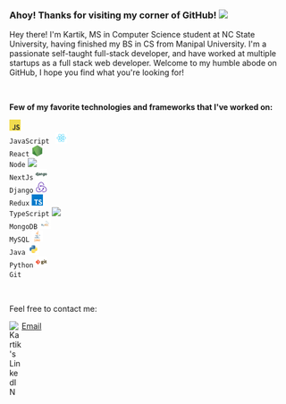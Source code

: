 ### Ahoy! Thanks for visiting my corner of GitHub! <img src="https://media.giphy.com/media/hvRJCLFzcasrR4ia7z/giphy.gif" width="25px">

Hey there! I'm Kartik, MS in Computer Science student at NC State University, having finished my BS in CS from Manipal University. I'm a passionate self-taught full-stack developer, and have worked at multiple startups as a full stack web developer. Welcome to my humble abode on GitHub, I hope you find what you're looking for! 

<br />

**Few of my favorite technologies and frameworks that I've worked on:**  

<code><img height="20" src="https://raw.githubusercontent.com/github/explore/80688e429a7d4ef2fca1e82350fe8e3517d3494d/topics/javascript/javascript.png"> JavaScript </code> 
<code><img height="20" src="https://raw.githubusercontent.com/github/explore/80688e429a7d4ef2fca1e82350fe8e3517d3494d/topics/react/react.png"> React</code>
<code><img height="20" src="https://raw.githubusercontent.com/github/explore/80688e429a7d4ef2fca1e82350fe8e3517d3494d/topics/nodejs/nodejs.png"> Node</code>
<code><img height="20" src="https://camo.githubusercontent.com/c457309037aabdce151cc0e197d6db98234a31636ef41f2cc1c339832fe20de3/68747470733a2f2f63646e2e61757468302e636f6d2f626c6f672f6c6f676f732f6e6578746a732d6c6f676f2e706e67"> NextJs</code>
<code><img height="20" src="https://raw.githubusercontent.com/github/explore/80688e429a7d4ef2fca1e82350fe8e3517d3494d/topics/django/django.png"> Django</code>
<code><img height="20" src="https://raw.githubusercontent.com/github/explore/80688e429a7d4ef2fca1e82350fe8e3517d3494d/topics/redux/redux.png"> Redux</code>
<code><img height="20" src="https://raw.githubusercontent.com/github/explore/80688e429a7d4ef2fca1e82350fe8e3517d3494d/topics/typescript/typescript.png"> TypeScript</code>
<code><img height="20" src="https://cdn.icon-icons.com/icons2/2415/PNG/128/mongodb_original_wordmark_logo_icon_146425.png"> MongoDB</code>
<code><img height="20" src="https://raw.githubusercontent.com/github/explore/80688e429a7d4ef2fca1e82350fe8e3517d3494d/topics/mysql/mysql.png"> MySQL</code>
<code><img height="20" src="https://raw.githubusercontent.com/github/explore/80688e429a7d4ef2fca1e82350fe8e3517d3494d/topics/java/java.png"> Java</code>
<code><img height="20" src="https://raw.githubusercontent.com/github/explore/80688e429a7d4ef2fca1e82350fe8e3517d3494d/topics/python/python.png"> Python</code>
<code><img height="20" src="https://raw.githubusercontent.com/github/explore/80688e429a7d4ef2fca1e82350fe8e3517d3494d/topics/git/git.png"> Git</code>

<br />

Feel free to contact me:
<br />

<a href="https://www.linkedin.com/in/kartikson1/">
  <img align="left" alt="Kartik's LinkedIN" width="22px" src="https://raw.githubusercontent.com/peterthehan/peterthehan/master/assets/linkedin.svg" />
</a>
<a href = "mailto: kartiksoni2209@gmail.com">
  Email
</a>
<!-- 
<br />
![](https://visitor-badge.glitch.me/badge?page_id=kartikson1.kartikson1) -->
